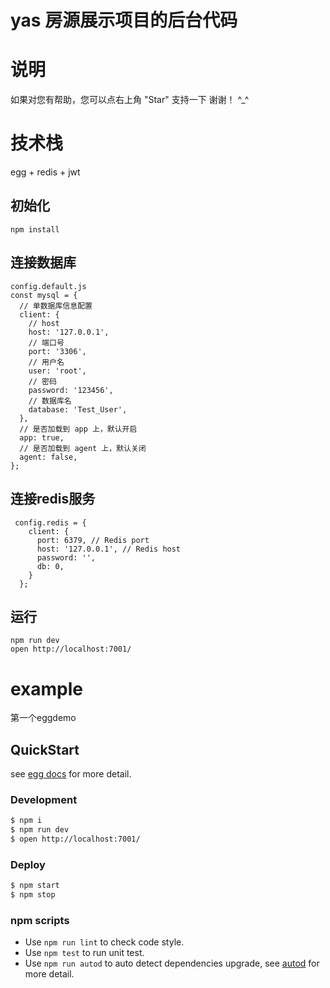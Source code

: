 # yas 房源展示项目的后台代码
# 说明<br>
如果对您有帮助，您可以点右上角 "Star" 支持一下 谢谢！ ^_^<br>
# 技术栈<br>
egg + redis + jwt
## 初始化
    npm install
## 连接数据库
    config.default.js
    const mysql = {	
      // 单数据库信息配置	
      client: {	
        // host	
        host: '127.0.0.1',	
        // 端口号	
        port: '3306',	
        // 用户名	
        user: 'root',	
        // 密码	
        password: '123456',	
        // 数据库名	
        database: 'Test_User',	
      },	
      // 是否加载到 app 上，默认开启	
      app: true,	
      // 是否加载到 agent 上，默认关闭	
      agent: false,	
    };
## 连接redis服务
     config.redis = {
        client: {
          port: 6379, // Redis port
          host: '127.0.0.1', // Redis host
          password: '',
          db: 0,
        }
      };
## 运行
    npm run dev
    open http://localhost:7001/

# example

第一个eggdemo

## QuickStart

<!-- add docs here for user -->

see [egg docs][egg] for more detail.

### Development

```bash
$ npm i
$ npm run dev
$ open http://localhost:7001/
```

### Deploy

```bash
$ npm start
$ npm stop
```

### npm scripts

- Use `npm run lint` to check code style.
- Use `npm test` to run unit test.
- Use `npm run autod` to auto detect dependencies upgrade, see [autod](https://www.npmjs.com/package/autod) for more detail.


[egg]: https://eggjs.org
